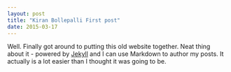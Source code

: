 ```yaml
---
layout: post
title: "Kiran Bollepalli First post"
date: 2015-03-17
---
```


Well. Finally got around to putting this old website together. Neat thing about it - powered by [Jekyll](http://jekyllrb.com) 
and I can use Markdown to author my posts. It actually is a lot easier than I thought it was going to be.
